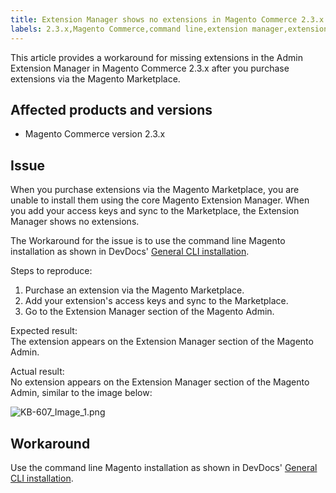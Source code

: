 ```yaml
---
title: Extension Manager shows no extensions in Magento Commerce 2.3.x
labels: 2.3.x,Magento Commerce,command line,extension manager,extensions,known issues,marketplace
---
```


This article provides a workaround for missing extensions in the Admin Extension Manager in Magento Commerce 2.3.x after you purchase extensions via the Magento Marketplace.

## Affected products and versions

* Magento Commerce version 2.3.x

## Issue

When you purchase extensions via the Magento Marketplace, you are unable to install them using the core Magento Extension Manager. When you add your access keys and sync to the Marketplace, the Extension Manager shows no extensions.

The Workaround for the issue is to use the command line Magento installation as shown in DevDocs' [General CLI installation](https://devdocs.magento.com/extensions/install/).

Steps to reproduce:

1. Purchase an extension via the Magento Marketplace.
1. Add your extension's access keys and sync to the Marketplace.
1. Go to the Extension Manager section of the Magento Admin.

Expected result:  
 The extension appears on the Extension Manager section of the Magento Admin.

Actual result:  
 No extension appears on the Extension Manager section of the Magento Admin, similar to the image below:

![KB-607_Image_1.png](https://support.magento.com/hc/article_attachments/360058742771/KB-607_Image_1.png)

## Workaround

Use the command line Magento installation as shown in DevDocs' [General CLI installation](https://devdocs.magento.com/extensions/install/).